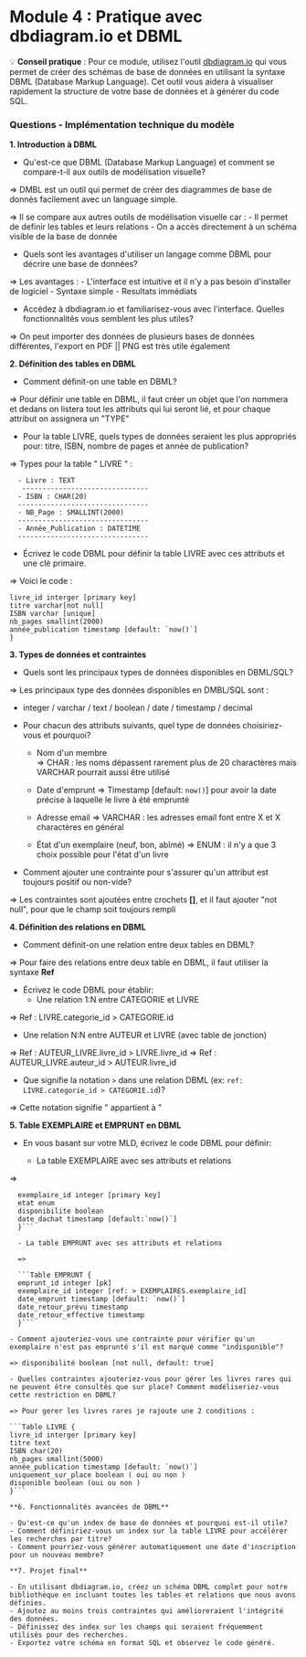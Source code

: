 # Module 4 : Pratique avec dbdiagram.io et DBML

💡 **Conseil pratique** : Pour ce module, utilisez l'outil [dbdiagram.io](http://dbdiagram.io) qui vous permet de créer des schémas de base de données en utilisant la syntaxe DBML (Database Markup Language). Cet outil vous aidera à visualiser rapidement la structure de votre base de données et à générer du code SQL.

### Questions - Implémentation technique du modèle

**1. Introduction à DBML**

- Qu'est-ce que DBML (Database Markup Language) et comment se compare-t-il aux outils de modélisation visuelle?

=> DMBL est un outil qui permet de créer des diagrammes de base de donnés facilement avec un language simple.

=> Il se compare aux autres outils de modélisation visuelle car : - Il permet de definir les tables et leurs relations - On a accès directement à un schéma visible de la base de donnée

- Quels sont les avantages d'utiliser un langage comme DBML pour décrire une base de données?

=> Les avantages : - L'interface est intuitive et il n'y a pas besoin d'installer de logiciel - Syntaxe simple - Resultats immédiats

- Accédez à dbdiagram.io et familiarisez-vous avec l'interface. Quelles fonctionnalités vous semblent les plus utiles?

=> On peut importer des données de plusieurs bases de données différentes,
l'export en PDF || PNG est très utile également

**2. Définition des tables en DBML**

- Comment définit-on une table en DBML?

=> Pour définir une table en DBML, il faut créer un objet que l'on nommera et dedans on listera tout les attributs qui lui seront lié, et
pour chaque attribut on assignera un "TYPE"

- Pour la table LIVRE, quels types de données seraient les plus appropriés pour: titre, ISBN, nombre de pages et année de publication?

=> Types pour la table " LIVRE " :

      - Livre : TEXT
       -------------------------------
      - ISBN : CHAR(20)
      --------------------------------
      - NB_Page : SMALLINT(2000)
      --------------------------------
      - Année_Publication : DATETIME
      --------------------------------

- Écrivez le code DBML pour définir la table LIVRE avec ces attributs et une clé primaire.

=> Voici le code :

```Table livre {
livre_id interger [primary key]
titre varchar[not null]
ISBN varchar [unique]
nb_pages smallint(2000)
année_publication timestamp [default: `now()`]
}
```

**3. Types de données et contraintes**

- Quels sont les principaux types de données disponibles en DBML/SQL?

=> Les principaux type des données disponibles en DMBL/SQL sont :

- integer / varchar / text / boolean / date / timestamp / decimal

- Pour chacun des attributs suivants, quel type de données choisiriez-vous et pourquoi?

  - Nom d'un membre  
     => CHAR : les noms dépassent rarement plus de 20 charactères mais VARCHAR pourrait aussi être utilisé

  - Date d'emprunt
    => Timestamp [default: `now()`] pour avoir la date précise à laquelle le livre à été emprunté

  - Adresse email
    => VARCHAR : les adresses email font entre X et X charactères en général

  - État d'un exemplaire (neuf, bon, abîmé)
    => ENUM : il n'y a que 3 choix possible pour l'état d'un livre

- Comment ajouter une contrainte pour s'assurer qu'un attribut est toujours positif ou non-vide?

=> Les contraintes sont ajoutées entre crochets **[]**, et il faut ajouter "not null", pour que le champ soit toujours rempli

**4. Définition des relations en DBML**

- Comment définit-on une relation entre deux tables en DBML?

=> Pour faire des relations entre deux table en DBML, il faut utiliser la syntaxe **Ref**

- Écrivez le code DBML pour établir:
  - Une relation 1:N entre CATEGORIE et LIVRE

=> Ref : LIVRE.categorie_id > CATEGORIE.id

- Une relation N:N entre AUTEUR et LIVRE (avec table de jonction)

=> Ref : AUTEUR_LIVRE.livre_id > LIVRE.livre_id
=> Ref : AUTEUR_LIVRE.auteur_id > AUTEUR.livre_id

- Que signifie la notation `>` dans une relation DBML (ex: `ref: LIVRE.categorie_id > CATEGORIE.id`)?

=> Cette notation signifie " appartient à "

**5. Table EXEMPLAIRE et EMPRUNT en DBML**

- En vous basant sur votre MLD, écrivez le code DBML pour définir:

  - La table EXEMPLAIRE avec ses attributs et relations

=>

````Table EXEMPLAIRES {
  exemplaire_id integer [primary key]
  etat enum
  disponibilite boolean
  date_dachat timestamp [default:`now()`]
  }```

  - La table EMPRUNT avec ses attributs et relations

  =>

  ```Table EMPRUNT {
  emprunt_id integer [pk]
  exemplaire_id integer [ref: > EXEMPLAIRES.exemplaire_id]
  date_emprunt timestamp [default: `now()`]
  date_retour_prévu timestamp
  date_retour_effective timestamp
  }```

- Comment ajouteriez-vous une contrainte pour vérifier qu'un exemplaire n'est pas emprunté s'il est marqué comme "indisponible"?

=> disponibilité boolean [not null, default: true]

- Quelles contraintes ajouteriez-vous pour gérer les livres rares qui ne peuvent être consultés que sur place? Comment modéliseriez-vous cette restriction en DBML?

=> Pour gerer les livres rares je rajoute une 2 conditions :

```Table LIVRE {
livre_id interger [primary key]
titre text
ISBN char(20)
nb_pages smallint(5000)
année_publication timestamp [default: `now()`]
uniquement_sur_place boolean ( oui ou non )
disponible boolean (oui ou non )
}```

**6. Fonctionnalités avancées de DBML**

- Qu'est-ce qu'un index de base de données et pourquoi est-il utile?
- Comment définiriez-vous un index sur la table LIVRE pour accélérer les recherches par titre?
- Comment pourriez-vous générer automatiquement une date d'inscription pour un nouveau membre?

**7. Projet final**

- En utilisant dbdiagram.io, créez un schéma DBML complet pour notre bibliothèque en incluant toutes les tables et relations que nous avons définies.
- Ajoutez au moins trois contraintes qui amélioreraient l'intégrité des données.
- Définissez des index sur les champs qui seraient fréquemment utilisés pour des recherches.
- Exportez votre schéma en format SQL et observez le code généré.
````
